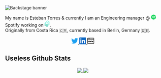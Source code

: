 <img alt="Backstage banner" src="https://raw.githubusercontent.com/esttorhe/main/static/images/banner.png" /> 

My name is Esteban Torres & currently I am an Engineering manager @ <img alt="Spotify logo" width="16px" src="https://raw.githubusercontent.com/esttorhe/esttorhe/main/static/images/logos/spotify.svg" /> Spotify working on <a href="https://backstage.spotify.com"><img alt="Backstage's Logo" width="16px" src="https://raw.githubusercontent.com/esttorhe/esttorhe/main/static/images/logos/backstage.svg"/></a>.<br/>
Originally from Costa Rica 🇨🇷, currently based in Berlin, Germany 🇩🇪.
<br/>

<div align="center">
<a href="https://twitter.com/esttorhe">
  <img alt="Esteban's Twitter" width="22px" src="https://raw.githubusercontent.com/esttorhe/esttorhe/main/static/images/logos/twitter.svg" />
</a>
<a href="https://www.linkedin.com/in/estebantorres">
  <img alt="Esteban Torres' LinkedIn" width="22px" src="https://raw.githubusercontent.com/esttorhe/esttorhe/main/static/images/logos/linkedin.svg" />
</a>
<a href="https://estebantorr.es">
  <img alt="Esteban Torres' Website" width="22px" src="https://raw.githubusercontent.com/esttorhe/esttorhe/main/static/images/icons/website.svg" />
</a>
</div>

## Useless Github Stats

<p align="center">
  <a href="https://github.com/esttorhe/esttorhe">
    <img align="center" src="https://github-readme-stats-eight-theta.vercel.app/api?username=esttorhe&show_icons=true&theme=algolia&include_all_commits=true&count_private=true" />
    <img align="center" src="https://github-readme-stats-eight-theta.vercel.app/api/top-langs/?username=esttorhe&layout=compact&theme=algolia&count_private=true&hide=c,c%2B%2B" />
  </a>
</p>

